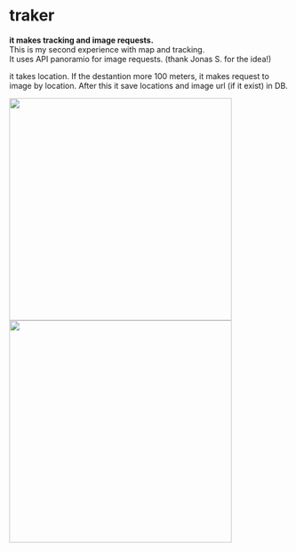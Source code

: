 # traker
<b>it makes tracking and image requests.</b><br/>
This is my second experience with map and tracking.<br/>
It uses API panoramio for image requests. (thank Jonas S. for the idea!)<br/>

it takes location. If the destantion more 100 meters, it makes request to image by location.
After this it save locations and image url (if it exist) in DB.

<Image width=400 src="https://dl.dropboxusercontent.com/s/8uekehfeu43bw9j/Screenshot_2015-10-18-13-27-37.png?dl=0" />
<Image width=400 src="https://dl.dropboxusercontent.com//s/8l07cfyprbvbtbk/Screenshot_2015-10-18-13-25-15.png?dl=0" />



